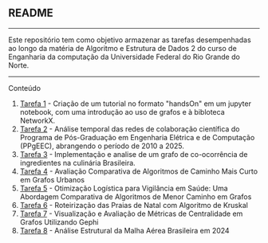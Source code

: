 ## README

---

Este repositório tem como objetivo armazenar as tarefas desempenhadas ao longo da matéria de Algoritmo e Estrutura de Dados 2 do curso de Enganharia da computação da Universidade Federal do Rio Grande do Norte.

---

Conteúdo
1. [Tarefa 1](https://github.com/daniel-trindade/AED2/tree/main/tarefa_1) - Criação de um tutorial no formato "handsOn" em um jupyter notebook, com uma introdução ao uso de grafos e à bibloteca NetworkX.
2. [Tarefa 2](https://github.com/andreluizlimaa/Trabalho-U1-Redes-Temporais-de-Co-Autoria) - Análise temporal das redes de colaboração científica do Programa de Pós-Graduação em Engenharia Elétrica e de Computação (PPgEEC), abrangendo o período de 2010 a 2025.
3. [Tarefa 3](https://github.com/daniel-trindade/AED2/tree/main/tarefa_3) - Implementação e analise de um grafo de co-ocorrência de ingredientes na culinária Brasileira.
4. [Tarefa 4](https://github.com/daniel-trindade/AED2/tree/main/tarefa_4) - Avaliação Comparativa de Algoritmos de Caminho Mais Curto em Grafos Urbanos
5. [Tarefa 5](https://github.com/daniel-trindade/AED2/tree/main/tarefa_5) - Otimização Logística para Vigilância em Saúde: Uma Abordagem Comparativa de Algoritmos de Menor Caminho em Grafos
6. [Tarefa 6](https://github.com/daniel-trindade/AED2/tree/main/tarefa_6) - Roteirização das Praias de Natal com Algoritmo de Kruskal
7. [Tarefa 7](https://github.com/daniel-trindade/AED2/tree/main/tarefa_7) - Visualização e Avaliação de Métricas de Centralidade em Grafos Utilizando Gephi
8. [Tarefa 8](https://github.com/daniel-trindade/AED2/tree/main/tarefa_8) - Análise Estrutural da Malha Aérea Brasileira em 2024
